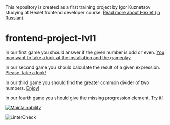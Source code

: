 ##

This repository is created as a first training project by Igor Kuznetsov studying at Hexlet frontend developer course. [Read more about Hexlet (in Russian)](https://ru.hexlet.io/pages/about?utm_source=github&utm_medium=link&utm_campaign=nodejs-package).

# frontend-project-lvl1 ####

In our first game you should answer if the given number is odd or even.
[You may want to take a look at the installation and the gameplay](https://asciinema.org/a/t8F9ThznSDmr9PElas22zKsnD)

In our second game you should calculate the result of a given expression. [Please, take a look!](https://asciinema.org/a/VW006d2uMT8k4oJe151MaFbxg)

In our third game you should find the greater common divider of two numbers. [Enjoy!]( https://asciinema.org/a/VCk2l9SeDdg6PgEL2TYuB3arw)

In our fourth game you should  give the missing progression element. [Try it!](https://asciinema.org/a/SvBVMd0O8af74MQF2Run7Rz89)

[![Maintainability](https://api.codeclimate.com/v1/badges/a99a88d28ad37a79dbf6/maintainability)](https://codeclimate.com/github/codeclimate/codeclimate/maintainability)

![LinterCheck](https://github.com/igorkuznetsov1972/frontend-project-lvl1/workflows/LinterCheck/badge.svg?branch=master)
